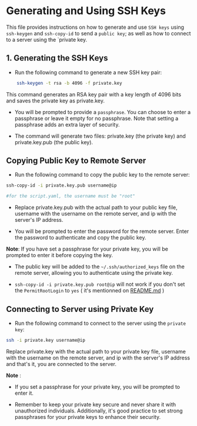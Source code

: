 # **Generating and Using SSH Keys**

This file provides instructions on how to generate and use `SSH keys` using `ssh-keygen` and `ssh-copy-id` to send a `public key`; as well as how to connect to a server using the `private key.

## 1. Generating the SSH Keys

- Run the following command to generate a new SSH key pair: 
```sh
    ssh-keygen -t rsa -b 4096 -f private.key
```
This command generates an RSA key pair with a key length of 4096 bits and saves the private key as private.key.

- You will be prompted to provide a `passphrase`. You can choose to enter a passphrase or leave it empty for no passphrase. Note that setting a passphrase adds an extra layer of security.

- The command will generate two files: private.key (the private key) and private.key.pub (the public key).

## Copying Public Key to Remote Server

- Run the following command to copy the public key to the remote server:
```sh
ssh-copy-id -i private.key.pub username@ip

#for the script.yaml, the username must be "root"
```
- Replace private.key.pub with the actual path to your public key file, username with the username on the remote server, and ip with the server's IP address.

- You will be prompted to enter the password for the remote server. Enter the password to authenticate and copy the public key.

**Note**: If you have set a passphrase for your private key, you will be prompted to enter it before copying the key.

- The public key will be added to the `~/.ssh/authorized_keys` file on the remote server, allowing you to authenticate using the private key.

- `ssh-copy-id -i private.key.pub root@ip` will not work if you don't set the `PermitRootLogin` to `yes` ( it's mentionned on [README.md](./README.md) )

## Connecting to Server using Private Key
- Run the following command to connect to the server using the `private key`:

```sh
ssh -i private.key username@ip
```
Replace private.key with the actual path to your private key file, username with the username on the remote server, and ip with the server's IP address and that's it, you are connected to the server.

**Note** : 
- If you set a passphrase for your private key, you will be prompted to enter it.

- Remember to keep your private key secure and never share it with unauthorized individuals. Additionally, it's good practice to set strong passphrases for your private keys to enhance their security.